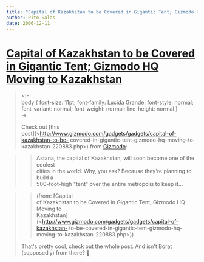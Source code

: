 ```yaml
---
title: "Capital of Kazakhstan to be Covered in Gigantic Tent; Gizmodo HQ Moving to Kazakhstan"
author: Pito Salas
date: 2006-12-11
---
```

# [Capital of Kazakhstan to be Covered in Gigantic Tent; Gizmodo HQ Moving to Kazakhstan](None)



>
> <!-  
>  body { font-size: 11pt; font-family: Lucida Grande; font-style: normal;
> font-variant: normal; font-weight: normal; line-height: normal }  
>  ->
>
> Check out [this  
>  post](<http://www.gizmodo.com/gadgets/gadgets/capital-of-kazakhstan-to-be-
> covered-in-gigantic-tent-gizmodo-hq-moving-to-kazakhstan-220883.php>) from
> [Gizmodo](<http://www.gizmodo.com>):
>

>> Astana, the capital of Kazakhstan, will soon become one of the coolest  
>  cities in the world. Why, you ask? Because they're planning to build a  
>  500-foot-high "tent" over the entire metropolis to keep it…
>>

>> (from: [Capital  
>  of Kazakhstan to be Covered in Gigantic Tent; Gizmodo HQ Moving to  
>  Kazakhstan](<http://www.gizmodo.com/gadgets/gadgets/capital-of-kazakhstan-
> to-be-covered-in-gigantic-tent-gizmodo-hq-moving-to-kazakhstan-220883.php>))
>
> That's pretty cool, check out the whole post. And isn't Borat  
>  (supposedly) from there? 🙂



